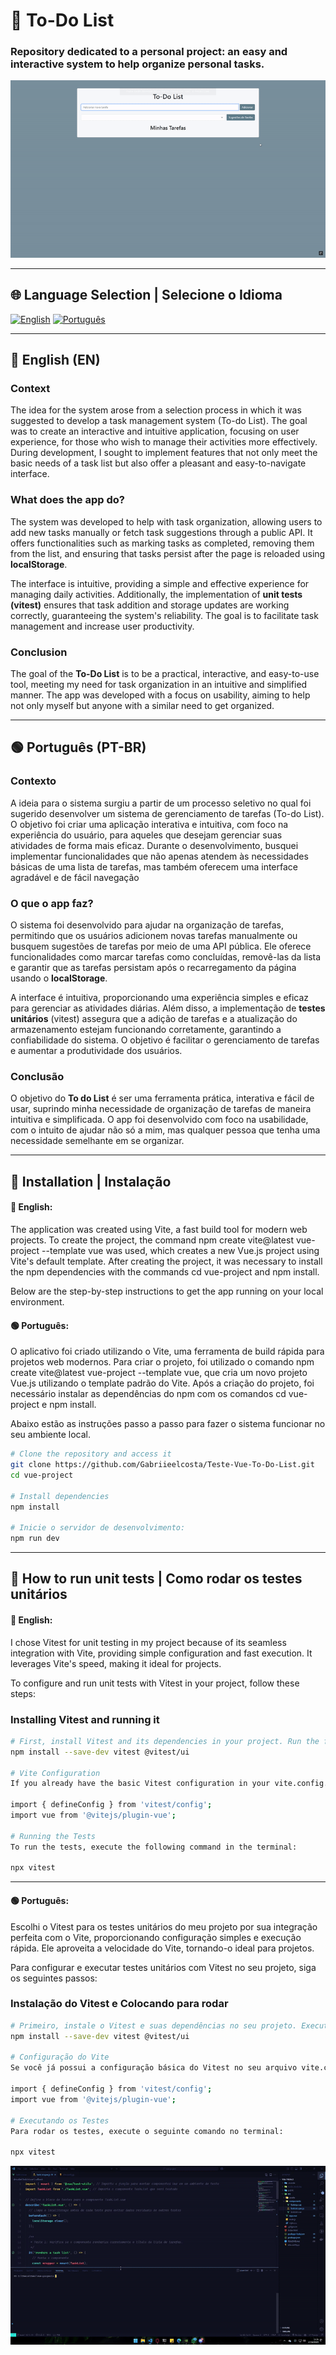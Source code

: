 # 📝 To-Do List

### Repository dedicated to a personal project: an easy and interactive system to help organize personal tasks.

![App Demo GIF](./src/assets/gifTo-do-List.gif) <!-- Replace with the actual path of your GIF -->

---

## 🌐 Language Selection | Selecione o Idioma 

[![English](https://img.shields.io/badge/Language-English-blue.svg)](#english) 
[![Português](https://img.shields.io/badge/Idioma-Português-green.svg)](#portuguese)

---
<a name="english"></a>

## 🔵 English (EN)

### Context

The idea for the system arose from a selection process in which it was suggested to develop a task management system (To-do List). The goal was to create an interactive and intuitive application, focusing on user experience, for those who wish to manage their activities more effectively. During development, I sought to implement features that not only meet the basic needs of a task list but also offer a pleasant and easy-to-navigate interface.

### What does the app do?

The system was developed to help with task organization, allowing users to add new tasks manually or fetch task suggestions through a public API. It offers functionalities such as marking tasks as completed, removing them from the list, and ensuring that tasks persist after the page is reloaded using **localStorage**.

The interface is intuitive, providing a simple and effective experience for managing daily activities. Additionally, the implementation of **unit tests (vitest)** ensures that task addition and storage updates are working correctly, guaranteeing the system's reliability. The goal is to facilitate task management and increase user productivity.

### Conclusion

The goal of the **To-Do List** is to be a practical, interactive, and easy-to-use tool, meeting my need for task organization in an intuitive and simplified manner. The app was developed with a focus on usability, aiming to help not only myself but anyone with a similar need to get organized.

---
<a name="portuguese"></a>

## 🟢 Português (PT-BR) 

### Contexto

A ideia para o sistema surgiu a partir de um processo seletivo no qual foi sugerido desenvolver um sistema de gerenciamento de tarefas (To-do List). O objetivo foi criar uma aplicação interativa e intuitiva, com foco na experiência do usuário, para aqueles que desejam gerenciar suas atividades de forma mais eficaz. Durante o desenvolvimento, busquei implementar funcionalidades que não apenas atendem às necessidades básicas de uma lista de tarefas, mas também oferecem uma interface agradável e de fácil navegação

### O que o app faz?

O sistema foi desenvolvido para ajudar na organização de tarefas, permitindo que os usuários adicionem novas tarefas manualmente ou busquem sugestões de tarefas por meio de uma API pública. Ele oferece funcionalidades como marcar tarefas como concluídas, removê-las da lista e garantir que as tarefas persistam após o recarregamento da página usando o **localStorage**.

A interface é intuitiva, proporcionando uma experiência simples e eficaz para gerenciar as atividades diárias. Além disso, a implementação de **testes unitários** (vitest) assegura que a adição de tarefas e a atualização do armazenamento estejam funcionando corretamente, garantindo a confiabilidade do sistema. O objetivo é facilitar o gerenciamento de tarefas e aumentar a produtividade dos usuários.

### Conclusão

O objetivo do **To do List** é ser uma ferramenta prática, interativa e fácil de usar, suprindo minha necessidade de organização de tarefas de maneira intuitiva e simplificada. O app foi desenvolvido com foco na usabilidade, com o intuito de ajudar não só a mim, mas qualquer pessoa que tenha uma necessidade semelhante em se organizar.

---

## 🚀 Installation | Instalação 

#### 🔵 English:
The application was created using Vite, a fast build tool for modern web projects. To create the project, the command npm create vite@latest vue-project --template vue was used, which creates a new Vue.js project using Vite's default template. After creating the project, it was necessary to install the npm dependencies with the commands cd vue-project and npm install.

Below are the step-by-step instructions to get the app running on your local environment.

#### 🟢 Português:
O aplicativo foi criado utilizando o Vite, uma ferramenta de build rápida para projetos web modernos. Para criar o projeto, foi utilizado o comando npm create vite@latest vue-project --template vue, que cria um novo projeto Vue.js utilizando o template padrão do Vite. Após a criação do projeto, foi necessário instalar as dependências do npm com os comandos cd vue-project e npm install.

Abaixo estão as instruções passo a passo para fazer o sistema funcionar no seu ambiente local.



```bash
# Clone the repository and access it
git clone https://github.com/Gabriieelcosta/Teste-Vue-To-Do-List.git
cd vue-project

# Install dependencies
npm install

# Inicie o servidor de desenvolvimento:
npm run dev

```

---

## 🧪 How to run unit tests | Como rodar os testes unitários

#### 🔵 English:

I chose Vitest for unit testing in my project because of its seamless integration with Vite, providing simple configuration and fast execution. It leverages Vite's speed, making it ideal for projects.

To configure and run unit tests with Vitest in your project, follow these steps:

### Installing Vitest and running it

```bash
# First, install Vitest and its dependencies in your project. Run the following command in the terminal:
npm install --save-dev vitest @vitest/ui

# Vite Configuration
If you already have the basic Vitest configuration in your vite.config.js file, make sure it is configured correctly as shown below:

import { defineConfig } from 'vitest/config';
import vue from '@vitejs/plugin-vue';

# Running the Tests
To run the tests, execute the following command in the terminal:

npx vitest
```
---

#### 🟢 Português:

Escolhi o Vitest para os testes unitários do meu projeto por sua integração perfeita com o Vite, proporcionando configuração simples e execução rápida. Ele aproveita a velocidade do Vite, tornando-o ideal para projetos. 

Para configurar e executar testes unitários com Vitest no seu projeto, siga os seguintes passos:

### Instalação do Vitest e Colocando para rodar

```bash
# Primeiro, instale o Vitest e suas dependências no seu projeto. Execute o seguinte comando no terminal:
npm install --save-dev vitest @vitest/ui

# Configuração do Vite
Se você já possui a configuração básica do Vitest no seu arquivo vite.config.js. Certifique-se de que ele está configurado corretamente, como mostrado abaixo:

import { defineConfig } from 'vitest/config';
import vue from '@vitejs/plugin-vue';

# Executando os Testes
Para rodar os testes, execute o seguinte comando no terminal:

npx vitest

```

![App Demo GIF](./src/assets/gifvitest.gif) <!-- Replace with the actual path of your GIF -->




